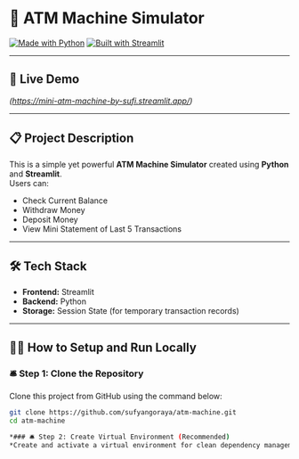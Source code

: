 # 🏦 ATM Machine Simulator

[![Made with Python](https://img.shields.io/badge/Made%20with-Python-3776AB?style=for-the-badge&logo=python&logoColor=white)](https://www.python.org/)
[![Built with Streamlit](https://img.shields.io/badge/Built%20with-Streamlit-FF4B4B?style=for-the-badge&logo=streamlit&logoColor=white)](https://streamlit.io/)

---

## 🚀 Live Demo
*(https://mini-atm-machine-by-sufi.streamlit.app/)*

---

## 📋 Project Description

This is a simple yet powerful **ATM Machine Simulator** created using **Python** and **Streamlit**.  
Users can:
- Check Current Balance
- Withdraw Money
- Deposit Money
- View Mini Statement of Last 5 Transactions

---

## 🛠 Tech Stack

- **Frontend:** Streamlit
- **Backend:** Python
- **Storage:** Session State (for temporary transaction records)

---


## 🧑‍💻 How to Setup and Run Locally

### 🛎️ Step 1: Clone the Repository
Clone this project from GitHub using the command below:
```bash
git clone https://github.com/sufyangoraya/atm-machine.git
cd atm-machine

*### 🛎️ Step 2: Create Virtual Environment (Recommended)
*Create and activate a virtual environment for clean dependency management.

```